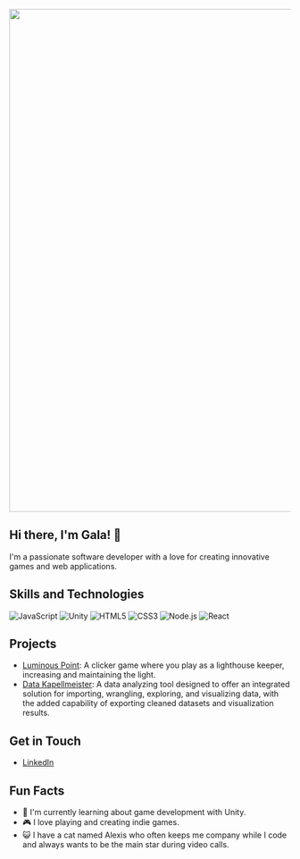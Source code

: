 <p align="center">
  <img src="https://upwork-usw2-prod-agora-file-storage.s3.us-west-2.amazonaws.com/profile/portfolio/thumbnail/859f6357c25eefa7813ae828de6d1359?response-content-disposition=inline%3B%20filename%3D%22image_original%22%3B%20filename%2A%3Dutf-8%27%27image_original&X-Amz-Security-Token=IQoJb3JpZ2luX2VjEOP%2F%2F%2F%2F%2F%2F%2F%2F%2F%2FwEaCXVzLXdlc3QtMiJIMEYCIQDQOJZ5pOdB%2FcF%2ByPnmRL1V%2FE8F7jZnWZPACQymMEibuQIhAMleqNyqx6PODP7QhD2MNxAENZlq8%2FXocyvY8qZyUMZcKpkFCNz%2F%2F%2F%2F%2F%2F%2F%2F%2F%2FwEQABoMNzM5OTM5MTczODE5IgxGlF6wY1KdI7iPBr8q7QQ5PjMv808zcq4h7SFLl1oXdvCCuG8M%2BTwH%2F9YBMoo%2B2spd4PVOP7UY7amOd7htaEDhwrMqobFCdCgxpMFVDC%2Bqc32xRGBl6zmjmlRiQaVM98PER28YgCmwa%2B4PzA1LNVen49u2dySXWg3oxOHXCJjQssw7C8Rqk1YvE%2FTvZLXjqlgC7fU36I6XFuxEoM6jD4FdLJ4c15ypq10be5zt8Gg0KW3DIYFPhMpDWrnUDYFYsPbw%2BcaRwV7US%2FQROH57WprLFcDuwuZGXaDfXg2qBTYPEH1KMFBQe9WhMzEZXALqC%2FqSs309dwibJgKqRF1raITWX%2BU8O%2BglMm%2Bk928guzUVtVc%2F2YpoBYs2Gr7eUEsB8DVGHFf9pCEF0%2BzHbHYK0zqWj1VIOmzzEvwdsLiVqDXnRumPCaBgUIdVncdo19GWiuXmy9J1OV0rn1ySCZK2GGvtSbHGtZL1hddiWhnavZotSZg58mCHLY3vi2bLT4nS0pnSmz88nhvlj%2F578oMsq8vyJH4%2FPSF0g%2Fol0xxEzmc%2FYXI2WEENFAXHnb%2Fd0bS%2F9rIYik0FBVxhaUGfEo7swdLAzuJivNP8Q%2FA9XSmbrnim7w1YuS9YgFUKQZzGCujrBcpYckUpWo3PTfTSvdgt44ND1qLTHY7QrKLGFq0bwCrvDNkhtkWFtvybsmb4fUvEmuGkjbUK%2Fxh8%2Bk3fYFx5Tspfi41fdT5CpjkwvPjA0u%2Bz2jXcJAszNRGmPD8iOHoIakE%2BP9DeBvkP%2Bi9yaesZYpnSZQJOylXsOj9gFR0PiJY0AbDlfHhUB3N7mEoh%2BY5Agw8Tu4lbHMKEPsVSqEEwgNCQwwY6mgGqTmqSwgcfZEW16G0ypYcUI7ts%2Fvrws9cWyc35BMxx29%2BSaiQY%2FFKEG4Sgjdgq2w6BGdulqdCxmFat2vprTZStDpusTfKsgDPPGX%2FarUIrxnMaMrBGkUR8ihAKKU6ZKz4TpngLuJrIcql7O3pAcyvkMcUiCvKgeQfB0UGFAsV9QcsoVewQN66YbcNgWJXgWd7zImiZS6T8bAmP&X-Amz-Algorithm=AWS4-HMAC-SHA256&X-Amz-Date=20250701T191916Z&X-Amz-SignedHeaders=host&X-Amz-Expires=1799&X-Amz-Credential=ASIA2YR6PYW56WGBFLIK%2F20250701%2Fus-west-2%2Fs3%2Faws4_request&X-Amz-Signature=6f7a54165c7686ff48b7d9ae58b62035414913faa36bdcf606ece373d3dcff96" width="900" height="auto">
</p>

## Hi there, I'm Gala! 👋

I'm a passionate software developer with a love for creating innovative games and web applications.

## Skills and Technologies

![JavaScript](https://img.shields.io/badge/JavaScript-F7DF1E?style=flat-square&logo=javascript&logoColor=black)
![Unity](https://img.shields.io/badge/Unity-100000?style=flat-square&logo=unity&logoColor=white)
![HTML5](https://img.shields.io/badge/HTML5-E34F26?style=flat-square&logo=html5&logoColor=white)
![CSS3](https://img.shields.io/badge/CSS3-1572B6?style=flat-square&logo=css3&logoColor=white)
![Node.js](https://img.shields.io/badge/Node.js-339933?style=flat-square&logo=nodedotjs&logoColor=white)
![React](https://img.shields.io/badge/React-61DAFB?style=flat-square&logo=react&logoColor=black)

## Projects

- [Luminous Point](https://gk-play.itch.io/luminous-point): A clicker game where you play as a lighthouse keeper, increasing and maintaining the light.
- [Data Kapellmeister](https://github.com/gala-kapralova/Data-Kapellmeister): A data analyzing tool designed to offer an integrated solution for importing, wrangling, exploring, and visualizing data, with the added capability of exporting cleaned datasets and visualization results. 

## Get in Touch

- [LinkedIn](https://www.linkedin.com/in/gm-kapralova/)

## Fun Facts

- 🌱 I'm currently learning about game development with Unity.
- 🎮 I love playing and creating indie games.
- 😺 I have a cat named Alexis who often keeps me company while I code and always wants to be the main star during video calls.
